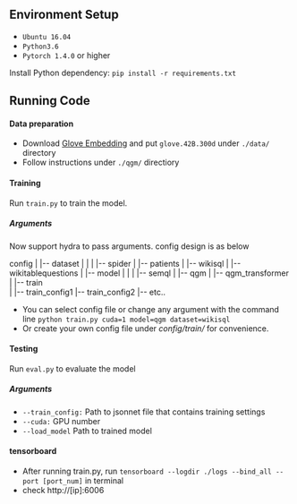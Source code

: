 ## Environment Setup

* `Ubuntu 16.04`
* `Python3.6`
* `Pytorch 1.4.0` or higher

Install Python dependency: `pip install -r requirements.txt`

## Running Code

#### Data preparation

* Download [Glove Embedding](https://nlp.stanford.edu/data/wordvecs/glove.42B.300d.zip) and put `glove.42B.300d` under `./data/` directory  
* Follow instructions under `./qgm/` directiory

#### Training

Run `train.py` to train the model.

##### Arguments

Now support hydra to pass arguments.
config design is as below

config
 |
 |-- dataset
 |   |
 |   |-- spider
 |   |-- patients
 |   |-- wikisql
 |   |-- wikitablequestions
 |
 |-- model
 |   | 
 |   |-- semql
 |   |-- qgm
 |   |-- qgm_transformer
 |
 |-- train    
     |
     |-- train_config1
     |-- train_config2
     |-- etc..

* You can select config file or change any argument with the command line `python train.py cuda=1 model=qgm dataset=wikisql`
* Or create your own config file under *config/train/* for convenience.

#### Testing

Run `eval.py` to evaluate the model

##### Arguments

* `--train_config:` Path to jsonnet file that contains training settings  
* `--cuda:` GPU number  
* `--load_model` Path to trained model  

#### tensorboard

* After running train.py, run `tensorboard --logdir ./logs --bind_all --port [port_num]` in terminal
* check http://[ip]:6006

